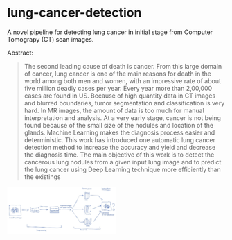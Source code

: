 # lung-cancer-detection
A novel pipeline for detecting lung cancer in initial stage from Computer Tomograpy (CT) scan images.

Abstract:

> The second leading cause of death is cancer. From this large domain of cancer, lung cancer is one of the main reasons for death in the world among both men and women, with an impressive rate of about five million deadly cases per year. Every year more than 2,00,000 cases are found in US. Because of high quantity data in CT images and blurred boundaries, tumor segmentation and classification is very hard. In MR images, the amount of data is too much for manual interpretation and analysis. At a very early stage, cancer is not being found because of the small size of the nodules and location of the glands. Machine Learning makes the diagnosis process easier and deterministic. This work has introduced one automatic lung cancer detection method to increase the accuracy and yield and decrease the diagnosis time. The main objective of this work is to detect the cancerous lung nodules from a given input lung image and to predict the lung cancer using Deep Learning technique more efficiently than the existings

<img src="./methodology.jpeg" height="50%" width="50%"></img>

